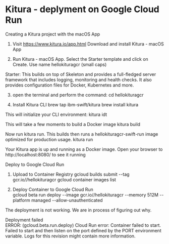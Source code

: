 # Kitura - deplyment on Google Cloud Run


Creating a Kitura project with the macOS App
1) Visit
https://www.kitura.io/app.html
Download and install Kitura - macOS App

2) Run Kitura - macOS App.
Select the Starter template and click on Create.
Use name hellokituragcr (small caps)

Starter: This builds on top of Skeleton and provides a full-fledged server framework that includes logging, monitoring and health checks. It also provides configuration files for Docker, Kubernetes and more.


3) open the terminal and perform the command:
cd hellokituragcr

4) Install Kitura CLI
brew tap ibm-swift/kitura
brew install kitura

This will initialize your CLI environment:
kitura idt

This will take a few moments to build a Docker image
kitura build

Now run kitura run. This builds then runs a hellokituragcr-swift-run image optimized for production usage.
kitura run

Your Kitura app is up and running as a Docker image. Open your browser to http://localhost:8080/ to see it running

Deploy to Google Cloud Run

1) Upload to Container Registry
gcloud builds submit --tag gcr.io/<my project ID>/hellokituragcr
gcloud container images list

2) Deploy Container to Google Cloud Run  
gcloud beta run deploy --image gcr.io/<my project ID>/hellokituragcr --memory 512M --platform managed --allow-unauthenticated


The deployment is not working. We are in process of figuring out why.

Deployment failed                                                                                                                 
ERROR: (gcloud.beta.run.deploy) Cloud Run error: Container failed to start. Failed to start and then listen on the port defined by the PORT environment variable. Logs for this revision might contain more information.
